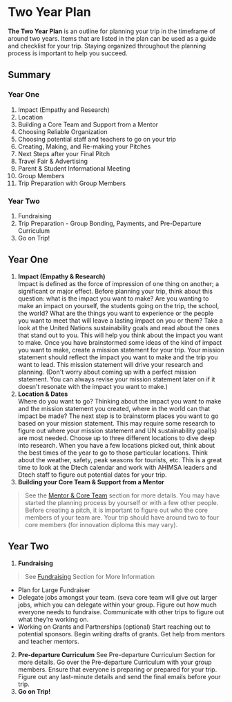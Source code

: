 # Two Year Plan

**The Two Year Plan** is an outline for planning your trip in the timeframe of around two
years. Items that are listed in the plan can be used as a guide and checklist for your
trip. Staying organized throughout the planning process is important to help you
succeed.

## Summary

### Year One
1. Impact (Empathy and Research)
2. Location
3. Building a Core Team and Support from a Mentor
4. Choosing Reliable Organization
5. Choosing potential staff and teachers to go on your trip
6. Creating, Making, and Re-making your Pitches
7. Next Steps after your Final Pitch
8. Travel Fair & Advertising
9. Parent & Student Informational Meeting
10. Group Members
11. Trip Preparation with Group Members

### Year Two
1. Fundraising
2. Trip Preparation - Group Bonding, Payments, and Pre-Departure Curriculum
3. Go on Trip!

## Year One
1. **Impact (Empathy & Research)**  
Impact is defined as the force of impression of one thing on another; a significant or
major effect. Before planning your trip, think about this question: what is the impact
you want to make? Are you wanting to make an impact on yourself, the students
going on the trip, the school, the world? What are the things you want to experience
or the people you want to meet that will leave a lasting impact on you or them? Take
a look at the United Nations sustainability goals and read about the ones that stand
out to you. This will help you think about the impact you want to make.
Once you have brainstormed some ideas of the kind of impact you want to make,
create a mission statement for your trip. Your mission statement should reflect the
impact you want to make and the trip you want to lead. This mission statement will
drive your research and planning. (Don't worry about coming up with a perfect
mission statement. You can always revise your mission statement later on if it doesn't
resonate with the impact you want to make.)
3. **Location & Dates**  
Where do you want to go? Thinking about the impact you want to make and the
mission statement you created, where in the world can that impact be made? The
next step is to brainstorm places you want to go based on your mission statement.
This may require some research to figure out where your mission statement and UN
sustainability goal(s) are most needed. Choose up to three different locations to dive
deep into research. When you have a few locations picked out, think about the best times of the year to
go to those particular locations. Think about the weather, safety, peak seasons for
tourists, etc. This is a great time to look at the Dtech calendar and work with AHIMSA
leaders and Dtech staff to figure out potential dates for your trip.
4. **Building your Core Team & Support from a Mentor**  
> See the [Mentor & Core Team](mentorandcoreteam.html) section for more details.
You may have started the planning process by yourself or with a few other people.
Before creating a pitch, it is important to figure out who the core members of your team are. Your trip should have around two to four core members (for innovation
diploma this may vary).

## Year Two
1. **Fundraising**
> See [Fundraising](fundraising.html) Section for More Information
* Plan for Large Fundraiser
* Delegate jobs amongst your team. (seva core team will give out larger jobs,
which you can delegate within your group. Figure out how much everyone
needs to fundraise. Communicate with other trips to figure out what they’re
working on.
* Working on Grants and Partnerships (optional) Start reaching out to potential
sponsors. Begin writing drafts of grants. Get help from mentors and teacher
mentors.
2. **Pre-departure Curriculum**
See Pre-departure Curriculum Section for more details.
Go over the Pre-departure Curriculum with your group members. Ensure that
everyone is preparing or prepared for your trip. Figure out any last-minute details
and send the final emails before your trip.
3. **Go on Trip!**
